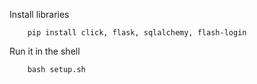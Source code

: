

Install libraries

        pip install click, flask, sqlalchemy, flash-login


Run it in the shell


        bash setup.sh


      

